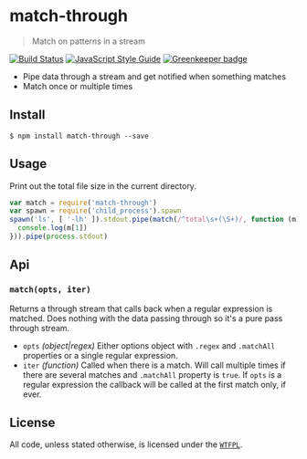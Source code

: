 # match-through

> Match on patterns in a stream

[![Build Status](https://travis-ci.org/ralphtheninja/match-through.svg?branch=master)](https://travis-ci.org/ralphtheninja/match-through)
[![JavaScript Style Guide](https://img.shields.io/badge/code_style-standard-brightgreen.svg)](https://standardjs.com)
[![Greenkeeper badge](https://badges.greenkeeper.io/ralphtheninja/match-through.svg)](https://greenkeeper.io/)

* Pipe data through a stream and get notified when something matches
* Match once or multiple times

## Install

```
$ npm install match-through --save
```

## Usage

Print out the total file size in the current directory.

```js
var match = require('match-through')
var spawn = require('child_process').spawn
spawn('ls', [ '-lh' ]).stdout.pipe(match(/^total\s+(\S+)/, function (m) {
  console.log(m[1])
})).pipe(process.stdout)
```

## Api

### `match(opts, iter)`

Returns a through stream that calls back when a regular expression is matched. Does nothing with the data passing through so it's a pure pass through stream.

* `opts` *(object|regex)* Either options object with `.regex` and `.matchAll` properties or a single regular expression.
* `iter` *(function)* Called when there is a match. Will call multiple times if there are several matches and `.matchAll` property is `true`. If `opts` is a regular expression the callback will be called at the first match only, if ever.

## License
All code, unless stated otherwise, is licensed under the [`WTFPL`](http://www.wtfpl.net/txt/copying/).
